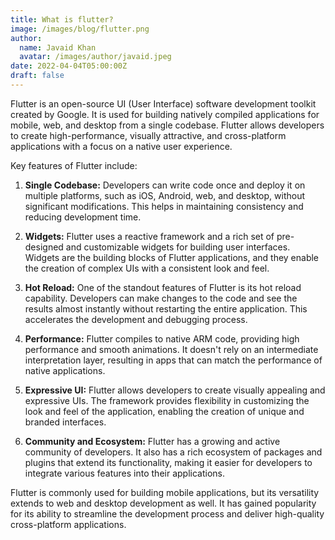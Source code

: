 ```yaml
---
title: What is flutter?
image: /images/blog/flutter.png
author:
  name: Javaid Khan
  avatar: /images/author/javaid.jpeg
date: 2022-04-04T05:00:00Z
draft: false
---
```


Flutter is an open-source UI (User Interface) software development toolkit created by Google. It is used for building natively compiled applications for mobile, web, and desktop from a single codebase. Flutter allows developers to create high-performance, visually attractive, and cross-platform applications with a focus on a native user experience.

Key features of Flutter include:

1. **Single Codebase:** Developers can write code once and deploy it on multiple platforms, such as iOS, Android, web, and desktop, without significant modifications. This helps in maintaining consistency and reducing development time.

2. **Widgets:** Flutter uses a reactive framework and a rich set of pre-designed and customizable widgets for building user interfaces. Widgets are the building blocks of Flutter applications, and they enable the creation of complex UIs with a consistent look and feel.

3. **Hot Reload:** One of the standout features of Flutter is its hot reload capability. Developers can make changes to the code and see the results almost instantly without restarting the entire application. This accelerates the development and debugging process.

4. **Performance:** Flutter compiles to native ARM code, providing high performance and smooth animations. It doesn't rely on an intermediate interpretation layer, resulting in apps that can match the performance of native applications.

5. **Expressive UI:** Flutter allows developers to create visually appealing and expressive UIs. The framework provides flexibility in customizing the look and feel of the application, enabling the creation of unique and branded interfaces.

6. **Community and Ecosystem:** Flutter has a growing and active community of developers. It also has a rich ecosystem of packages and plugins that extend its functionality, making it easier for developers to integrate various features into their applications.

Flutter is commonly used for building mobile applications, but its versatility extends to web and desktop development as well. It has gained popularity for its ability to streamline the development process and deliver high-quality cross-platform applications.